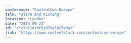 ```yaml
---
conference: "ContentCon Europe"
talk: "Alive and Kicking"
location: "London"
date: "2024-09-23"
id: "clzln21ozhc5j07vyl823v9qt"
link: "https://www.contentstack.com/contentcon-europe"
---
```



